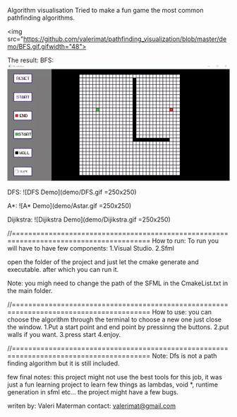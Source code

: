 Algorithm visualisation
Tried to make a fun game the most common pathfinding algorithms.

<img src="https://github.com/valerimat/pathfinding_visualization/blob/master/demo/BFS.gif.gifwidth="48">

The result:
BFS:
![BFS Demo](demo/BFS.gif)

DFS:
![DFS Demo](demo/DFS.gif =250x250)

A*:
![A* Demo](demo/Astar.gif =250x250)

Dijikstra:
![Dijikstra Demo](demo/Dijikstra.gif =250x250) 


//========================================================================================
How to run:
To run you will have to have few components:
1.Visual Studio.
2.Sfml

open the folder of the project and just let the cmake generate and executable.
after which you can run it.

Note: you migh need to change the path of the SFML in the CmakeList.txt in the main folder.

//========================================================================================
How to use:
you can choose the algorithm through the terminal
to choose a new one just close the window.
1.Put a start point and end point by pressinng the buttons.
2.put walls if you want.
3.press start
4.enjoy.

//========================================================================================
Note: Dfs is not a path finding algorithm but it is still included.

few final notes:
this project might not use the best tools for this job, it was just a fun learning project
to learn few things as lambdas, void *, runtime generation in sfml etc...
the project might have a few bugs.


writen by: Valeri Materman
contact: valerimat@gmail.com
